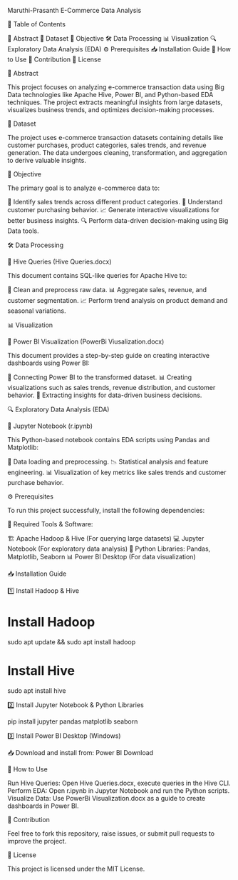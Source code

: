 Maruthi-Prasanth E-Commerce Data Analysis


📌 Table of Contents


📖 Abstract
📂 Dataset
🎯 Objective
🛠 Data Processing
📊 Visualization
🔍 Exploratory Data Analysis (EDA)
⚙️ Prerequisites
📥 Installation Guide
🚀 How to Use
🤝 Contribution
📜 License



📖 Abstract


This project focuses on analyzing e-commerce transaction data using Big Data technologies like Apache Hive, Power BI, and Python-based EDA techniques. The project extracts meaningful insights from large datasets, visualizes business trends, and optimizes decision-making processes.



📂 Dataset


The project uses e-commerce transaction datasets containing details like customer purchases, product categories, sales trends, and revenue generation. The data undergoes cleaning, transformation, and aggregation to derive valuable insights.



🎯 Objective


The primary goal is to analyze e-commerce data to:


📌 Identify sales trends across different product categories.
🛒 Understand customer purchasing behavior.
📈 Generate interactive visualizations for better business insights.
🔍 Perform data-driven decision-making using Big Data tools.



🛠 Data Processing


📌 Hive Queries (Hive Queries.docx)


This document contains SQL-like queries for Apache Hive to:


🧹 Clean and preprocess raw data.
📊 Aggregate sales, revenue, and customer segmentation.
📈 Perform trend analysis on product demand and seasonal variations.



📊 Visualization


📌 Power BI Visualization (PowerBi Viusalization.docx)


This document provides a step-by-step guide on creating interactive dashboards using Power BI:


🔗 Connecting Power BI to the transformed dataset.
📊 Creating visualizations such as sales trends, revenue distribution, and customer behavior.
🎯 Extracting insights for data-driven business decisions.



🔍 Exploratory Data Analysis (EDA)


📌 Jupyter Notebook (r.ipynb)


This Python-based notebook contains EDA scripts using Pandas and Matplotlib:


📂 Data loading and preprocessing.
📉 Statistical analysis and feature engineering.
📊 Visualization of key metrics like sales trends and customer purchase behavior.



⚙️ Prerequisites


To run this project successfully, install the following dependencies:


🔹 Required Tools & Software:


🏗 Apache Hadoop & Hive (For querying large datasets)
💻 Jupyter Notebook (For exploratory data analysis)
🐍 Python Libraries: Pandas, Matplotlib, Seaborn
📊 Power BI Desktop (For data visualization)



📥 Installation Guide


1️⃣ Install Hadoop & Hive


# Install Hadoop
sudo apt update && sudo apt install hadoop

# Install Hive
sudo apt install hive



2️⃣ Install Jupyter Notebook & Python Libraries


pip install jupyter pandas matplotlib seaborn



3️⃣ Install Power BI Desktop (Windows)


📥 Download and install from: Power BI Download



🚀 How to Use


Run Hive Queries: Open Hive Queries.docx, execute queries in the Hive CLI.
Perform EDA: Open r.ipynb in Jupyter Notebook and run the Python scripts.
Visualize Data: Use PowerBi Visualization.docx as a guide to create dashboards in Power BI.



🤝 Contribution


Feel free to fork this repository, raise issues, or submit pull requests to improve the project.



📜 License


This project is licensed under the MIT License.
